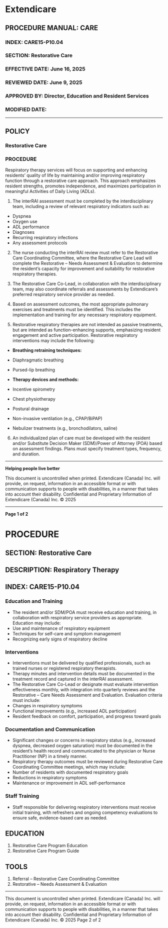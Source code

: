 # Extendicare

## PROCEDURE MANUAL: CARE
### INDEX: CARE15-P10.04
### SECTION: Restorative Care
### EFFECTIVE DATE: June 16, 2025
### REVIEWED DATE: June 9, 2025
### APPROVED BY: Director, Education and Resident Services
### MODIFIED DATE:

----

## POLICY
### Restorative Care

### PROCEDURE
Respiratory therapy services will focus on supporting and enhancing residents’ quality of life by maintaining and/or improving respiratory function through a restorative care approach. This approach emphasizes resident strengths, promotes independence, and maximizes participation in meaningful Activities of Daily Living (ADLs).

1. The interRAI assessment must be completed by the interdisciplinary team, including a review of relevant respiratory indicators such as:
- Dyspnea
- Oxygen use
- ADL performance
- Diagnoses
- Recurring respiratory infections
- Any assessment protocols

2. The nurse conducting the interRAI review must refer to the Restorative Care Coordinating Committee, where the Restorative Care Lead will complete the Restorative – Needs Assessment & Evaluation to determine the resident’s capacity for improvement and suitability for restorative respiratory therapies.

3. The Restorative Care Co-Lead, in collaboration with the interdisciplinary team, may also coordinate referrals and assessments by Extendicare’s preferred respiratory service provider as needed.

4. Based on assessment outcomes, the most appropriate pulmonary exercises and treatments must be identified. This includes the implementation and training for any necessary respiratory equipment.

5. Restorative respiratory therapies are not intended as passive treatments, but are intended as function-enhancing supports, emphasizing resident engagement and active participation. Restorative respiratory interventions may include the following:

- **Breathing retraining techniques:**
- Diaphragmatic breathing
- Pursed-lip breathing

- **Therapy devices and methods:**
- Incentive spirometry
- Chest physiotherapy
- Postural drainage
- Non-invasive ventilation (e.g., CPAP/BiPAP)
- Nebulizer treatments (e.g., bronchodilators, saline)

6. An individualized plan of care must be developed with the resident and/or Substitute Decision Maker (SDM)/Power of Attorney (POA) based on assessment findings. Plans must specify treatment types, frequency, and duration.

----

**Helping people live better**

This document is uncontrolled when printed. Extendicare (Canada) Inc. will provide, on request, information in an accessible format or with communication supports to people with disabilities, in a manner that takes into account their disability. Confidential and Proprietary Information of Extendicare (Canada) Inc. © 2025

----

**Page 1 of 2**

# PROCEDURE

## SECTION: Restorative Care
## DESCRIPTION: Respiratory Therapy
## INDEX: CARE15-P10.04

### Education and Training
- The resident and/or SDM/POA must receive education and training, in collaboration with respiratory service providers as appropriate. Education may include:
- Use and maintenance of respiratory equipment
- Techniques for self-care and symptom management
- Recognizing early signs of respiratory decline

### Interventions
- Interventions must be delivered by qualified professionals, such as trained nurses or registered respiratory therapists.
- Therapy minutes and intervention details must be documented in the treatment record and captured in the interRAI assessment.
- The Restorative Care Co-Lead or designate must evaluate intervention effectiveness monthly, with integration into quarterly reviews and the Restorative – Care Needs Assessment and Evaluation. Evaluation criteria must include:
- Changes in respiratory symptoms
- Functional improvements (e.g., increased ADL participation)
- Resident feedback on comfort, participation, and progress toward goals

### Documentation and Communication
- Significant changes or concerns in respiratory status (e.g., increased dyspnea, decreased oxygen saturation) must be documented in the resident’s health record and communicated to the physician or Nurse Practitioner (NP) in a timely manner.
- Respiratory therapy outcomes must be reviewed during Restorative Care Coordinating Committee meetings, which may include:
- Number of residents with documented respiratory goals
- Reductions in respiratory symptoms
- Maintenance or improvement in ADL self-performance

### Staff Training
- Staff responsible for delivering respiratory interventions must receive initial training, with refreshers and ongoing competency evaluations to ensure safe, evidence-based care as needed.

## EDUCATION
1. Restorative Care Program Education
2. Restorative Care Program Guide

## TOOLS
1. Referral – Restorative Care Coordinating Committee
2. Restorative – Needs Assessment & Evaluation

----

This document is uncontrolled when printed.
Extendicare (Canada) Inc. will provide, on request, information in an accessible format or with communication supports to people with disabilities, in a manner that takes into account their disability. Confidential and Proprietary Information of Extendicare (Canada) Inc. © 2025
Page 2 of 2